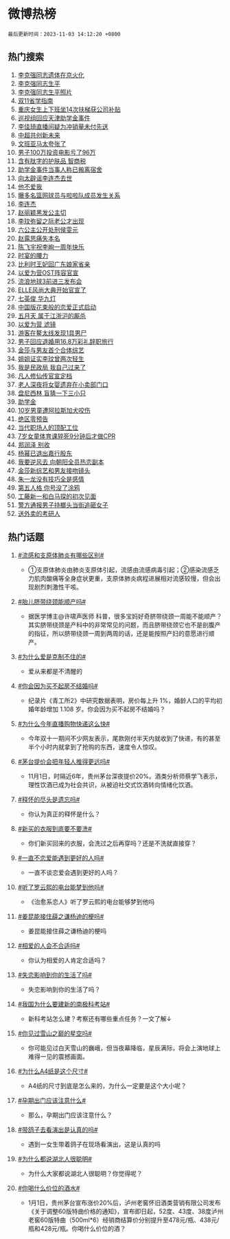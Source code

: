 # 微博热榜

`最后更新时间：2023-11-03 14:12:20 +0800`

## 热门搜索

1. [李克强同志遗体在京火化](https://m.weibo.cn/search?containerid=100103type%3D1%26t%3D10%26q%3D%23%E6%9D%8E%E5%85%8B%E5%BC%BA%E5%90%8C%E5%BF%97%E9%81%97%E4%BD%93%E5%9C%A8%E4%BA%AC%E7%81%AB%E5%8C%96%23&stream_entry_id=31&isnewpage=1&extparam=seat%3D1%26pos%3D0%26lcate%3D5001%26realpos%3D1%26flag%3D0%26c_type%3D31%26q%3D%2523%25E6%259D%258E%25E5%2585%258B%25E5%25BC%25BA%25E5%2590%258C%25E5%25BF%2597%25E9%2581%2597%25E4%25BD%2593%25E5%259C%25A8%25E4%25BA%25AC%25E7%2581%25AB%25E5%258C%2596%2523%26dgr%3D0%26filter_type%3Drealtimehot%26cate%3D5001%26stream_entry_id%3D31%26band_rank%3D1%26display_time%3D1698991939%26pre_seqid%3D16989919390220213336)
1. [李克强同志生平](https://m.weibo.cn/search?containerid=100103type%3D1%26t%3D10%26q%3D%23%E6%9D%8E%E5%85%8B%E5%BC%BA%E5%90%8C%E5%BF%97%E7%94%9F%E5%B9%B3%23&stream_entry_id=31&isnewpage=1&extparam=seat%3D1%26pos%3D1%26lcate%3D5001%26realpos%3D2%26flag%3D0%26c_type%3D31%26q%3D%2523%25E6%259D%258E%25E5%2585%258B%25E5%25BC%25BA%25E5%2590%258C%25E5%25BF%2597%25E7%2594%259F%25E5%25B9%25B3%2523%26dgr%3D0%26filter_type%3Drealtimehot%26cate%3D5001%26stream_entry_id%3D31%26band_rank%3D2%26display_time%3D1698991939%26pre_seqid%3D16989919390220213336)
1. [李克强同志生平照片](https://m.weibo.cn/search?containerid=100103type%3D1%26t%3D10%26q%3D%23%E6%9D%8E%E5%85%8B%E5%BC%BA%E5%90%8C%E5%BF%97%E7%94%9F%E5%B9%B3%E7%85%A7%E7%89%87%23&stream_entry_id=31&isnewpage=1&extparam=seat%3D1%26pos%3D2%26lcate%3D5001%26realpos%3D3%26flag%3D0%26c_type%3D31%26q%3D%2523%25E6%259D%258E%25E5%2585%258B%25E5%25BC%25BA%25E5%2590%258C%25E5%25BF%2597%25E7%2594%259F%25E5%25B9%25B3%25E7%2585%25A7%25E7%2589%2587%2523%26dgr%3D0%26filter_type%3Drealtimehot%26cate%3D5001%26stream_entry_id%3D31%26band_rank%3D3%26display_time%3D1698991939%26pre_seqid%3D16989919390220213336)
1. [双11省学指南](https://m.weibo.cn/search?containerid=100103type%3D1%26t%3D10%26q%3D%23%E5%8F%8C11%E7%9C%81%E5%AD%A6%E6%8C%87%E5%8D%97%23&stream_entry_id=31&isnewpage=1&extparam=seat%3D1%26pos%3D3%26is_ad_pos%3D1%26lcate%3D5001%26filter_type%3Drealtimehot%26c_type%3D31%26q%3D%2523%25E5%258F%258C11%25E7%259C%2581%25E5%25AD%25A6%25E6%258C%2587%25E5%258D%2597%2523%26dgr%3D0%26cate%3D5001%26topic_ad%3D1%26adid%3D210325%26stream_entry_id%3D31%26band_rank%3D4%26display_time%3D1698991939%26pre_seqid%3D16989919390220213336)
1. [重庆女生上下班坐14次扶梯获公司补贴](https://m.weibo.cn/search?containerid=100103type%3D1%26t%3D10%26q%3D%23%E9%87%8D%E5%BA%86%E5%A5%B3%E7%94%9F%E4%B8%8A%E4%B8%8B%E7%8F%AD%E5%9D%9014%E6%AC%A1%E6%89%B6%E6%A2%AF%E8%8E%B7%E5%85%AC%E5%8F%B8%E8%A1%A5%E8%B4%B4%23&stream_entry_id=31&isnewpage=1&extparam=seat%3D1%26pos%3D4%26lcate%3D5001%26realpos%3D4%26flag%3D32768%26c_type%3D31%26q%3D%2523%25E9%2587%258D%25E5%25BA%2586%25E5%25A5%25B3%25E7%2594%259F%25E4%25B8%258A%25E4%25B8%258B%25E7%258F%25AD%25E5%259D%259014%25E6%25AC%25A1%25E6%2589%25B6%25E6%25A2%25AF%25E8%258E%25B7%25E5%2585%25AC%25E5%258F%25B8%25E8%25A1%25A5%25E8%25B4%25B4%2523%26dgr%3D0%26filter_type%3Drealtimehot%26cate%3D5001%26stream_entry_id%3D31%26band_rank%3D4%26display_time%3D1698991939%26pre_seqid%3D16989919390220213336)
1. [巡视组回应天津助学金事件](https://m.weibo.cn/search?containerid=100103type%3D1%26t%3D10%26q%3D%23%E5%B7%A1%E8%A7%86%E7%BB%84%E5%9B%9E%E5%BA%94%E5%A4%A9%E6%B4%A5%E5%8A%A9%E5%AD%A6%E9%87%91%E4%BA%8B%E4%BB%B6%23&stream_entry_id=31&isnewpage=1&extparam=seat%3D1%26pos%3D5%26lcate%3D5001%26realpos%3D5%26flag%3D1%26c_type%3D31%26q%3D%2523%25E5%25B7%25A1%25E8%25A7%2586%25E7%25BB%2584%25E5%259B%259E%25E5%25BA%2594%25E5%25A4%25A9%25E6%25B4%25A5%25E5%258A%25A9%25E5%25AD%25A6%25E9%2587%2591%25E4%25BA%258B%25E4%25BB%25B6%2523%26dgr%3D0%26filter_type%3Drealtimehot%26cate%3D5001%26stream_entry_id%3D31%26band_rank%3D5%26display_time%3D1698991939%26pre_seqid%3D16989919390220213336)
1. [李佳琦直播间疑为冲销量未付先送](https://m.weibo.cn/search?containerid=100103type%3D1%26t%3D10%26q%3D%23%E6%9D%8E%E4%BD%B3%E7%90%A6%E7%9B%B4%E6%92%AD%E9%97%B4%E7%96%91%E4%B8%BA%E5%86%B2%E9%94%80%E9%87%8F%E6%9C%AA%E4%BB%98%E5%85%88%E9%80%81%23&stream_entry_id=31&isnewpage=1&extparam=seat%3D1%26pos%3D6%26lcate%3D5001%26realpos%3D6%26flag%3D0%26c_type%3D31%26q%3D%2523%25E6%259D%258E%25E4%25BD%25B3%25E7%2590%25A6%25E7%259B%25B4%25E6%2592%25AD%25E9%2597%25B4%25E7%2596%2591%25E4%25B8%25BA%25E5%2586%25B2%25E9%2594%2580%25E9%2587%258F%25E6%259C%25AA%25E4%25BB%2598%25E5%2585%2588%25E9%2580%2581%2523%26dgr%3D0%26filter_type%3Drealtimehot%26cate%3D5001%26stream_entry_id%3D31%26band_rank%3D6%26display_time%3D1698991939%26pre_seqid%3D16989919390220213336)
1. [中超共创新未来](https://m.weibo.cn/search?containerid=100103type%3D1%26t%3D10%26q%3D%23%E4%B8%AD%E8%B6%85%E5%85%B1%E5%88%9B%E6%96%B0%E6%9C%AA%E6%9D%A5%23&stream_entry_id=31&isnewpage=1&extparam=seat%3D1%26pos%3D7%26is_ad_pos%3D1%26lcate%3D5001%26filter_type%3Drealtimehot%26c_type%3D31%26q%3D%2523%25E4%25B8%25AD%25E8%25B6%2585%25E5%2585%25B1%25E5%2588%259B%25E6%2596%25B0%25E6%259C%25AA%25E6%259D%25A5%2523%26dgr%3D0%26cate%3D5001%26topic_ad%3D1%26adid%3D210024%26stream_entry_id%3D31%26band_rank%3D7%26display_time%3D1698991939%26pre_seqid%3D16989919390220213336)
1. [文班亚马太夸张了](https://m.weibo.cn/search?containerid=100103type%3D1%26t%3D10%26q%3D%23%E6%96%87%E7%8F%AD%E4%BA%9A%E9%A9%AC%E5%A4%AA%E5%A4%B8%E5%BC%A0%E4%BA%86%23&stream_entry_id=31&isnewpage=1&extparam=seat%3D1%26pos%3D8%26lcate%3D5001%26realpos%3D7%26flag%3D1%26c_type%3D31%26q%3D%2523%25E6%2596%2587%25E7%258F%25AD%25E4%25BA%259A%25E9%25A9%25AC%25E5%25A4%25AA%25E5%25A4%25B8%25E5%25BC%25A0%25E4%25BA%2586%2523%26dgr%3D0%26filter_type%3Drealtimehot%26cate%3D5001%26stream_entry_id%3D31%26band_rank%3D7%26display_time%3D1698991939%26pre_seqid%3D16989919390220213336)
1. [男子100万投资电影亏了96万](https://m.weibo.cn/search?containerid=100103type%3D1%26t%3D10%26q%3D%23%E7%94%B7%E5%AD%90100%E4%B8%87%E6%8A%95%E8%B5%84%E7%94%B5%E5%BD%B1%E4%BA%8F%E4%BA%8696%E4%B8%87%23&stream_entry_id=31&isnewpage=1&extparam=seat%3D1%26pos%3D9%26lcate%3D5001%26realpos%3D8%26flag%3D0%26c_type%3D31%26q%3D%2523%25E7%2594%25B7%25E5%25AD%2590100%25E4%25B8%2587%25E6%258A%2595%25E8%25B5%2584%25E7%2594%25B5%25E5%25BD%25B1%25E4%25BA%258F%25E4%25BA%258696%25E4%25B8%2587%2523%26dgr%3D0%26filter_type%3Drealtimehot%26cate%3D5001%26stream_entry_id%3D31%26band_rank%3D8%26display_time%3D1698991939%26pre_seqid%3D16989919390220213336)
1. [含有肽字的护肤品 智商税](https://m.weibo.cn/search?containerid=100103type%3D1%26t%3D10%26q%3D%E5%90%AB%E6%9C%89%E8%82%BD%E5%AD%97%E7%9A%84%E6%8A%A4%E8%82%A4%E5%93%81+%E6%99%BA%E5%95%86%E7%A8%8E&stream_entry_id=31&isnewpage=1&extparam=seat%3D1%26pos%3D10%26lcate%3D5001%26realpos%3D9%26flag%3D0%26c_type%3D31%26q%3D%25E5%2590%25AB%25E6%259C%2589%25E8%2582%25BD%25E5%25AD%2597%25E7%259A%2584%25E6%258A%25A4%25E8%2582%25A4%25E5%2593%2581%2520%25E6%2599%25BA%25E5%2595%2586%25E7%25A8%258E%26dgr%3D0%26filter_type%3Drealtimehot%26cate%3D5001%26stream_entry_id%3D31%26band_rank%3D9%26display_time%3D1698991939%26pre_seqid%3D16989919390220213336)
1. [助学金事件当事人称已搬离宿舍](https://m.weibo.cn/search?containerid=100103type%3D1%26t%3D10%26q%3D%23%E5%8A%A9%E5%AD%A6%E9%87%91%E4%BA%8B%E4%BB%B6%E5%BD%93%E4%BA%8B%E4%BA%BA%E7%A7%B0%E5%B7%B2%E6%90%AC%E7%A6%BB%E5%AE%BF%E8%88%8D%23&stream_entry_id=31&isnewpage=1&extparam=seat%3D1%26pos%3D11%26lcate%3D5001%26realpos%3D10%26flag%3D0%26c_type%3D31%26q%3D%2523%25E5%258A%25A9%25E5%25AD%25A6%25E9%2587%2591%25E4%25BA%258B%25E4%25BB%25B6%25E5%25BD%2593%25E4%25BA%258B%25E4%25BA%25BA%25E7%25A7%25B0%25E5%25B7%25B2%25E6%2590%25AC%25E7%25A6%25BB%25E5%25AE%25BF%25E8%2588%258D%2523%26dgr%3D0%26filter_type%3Drealtimehot%26cate%3D5001%26stream_entry_id%3D31%26band_rank%3D10%26display_time%3D1698991939%26pre_seqid%3D16989919390220213336)
1. [向太辟谣李连杰去世](https://m.weibo.cn/search?containerid=100103type%3D1%26t%3D10%26q%3D%E5%90%91%E5%A4%AA%E8%BE%9F%E8%B0%A3%E6%9D%8E%E8%BF%9E%E6%9D%B0%E5%8E%BB%E4%B8%96&stream_entry_id=31&isnewpage=1&extparam=seat%3D1%26pos%3D12%26lcate%3D5001%26realpos%3D11%26flag%3D1%26c_type%3D31%26q%3D%25E5%2590%2591%25E5%25A4%25AA%25E8%25BE%259F%25E8%25B0%25A3%25E6%259D%258E%25E8%25BF%259E%25E6%259D%25B0%25E5%258E%25BB%25E4%25B8%2596%26dgr%3D0%26filter_type%3Drealtimehot%26cate%3D5001%26stream_entry_id%3D31%26band_rank%3D11%26display_time%3D1698991939%26pre_seqid%3D16989919390220213336)
1. [他不爱我](https://m.weibo.cn/search?containerid=100103type%3D1%26t%3D10%26q%3D%E4%BB%96%E4%B8%8D%E7%88%B1%E6%88%91&stream_entry_id=31&isnewpage=1&extparam=seat%3D1%26pos%3D13%26lcate%3D5001%26realpos%3D12%26flag%3D1%26c_type%3D31%26q%3D%25E4%25BB%2596%25E4%25B8%258D%25E7%2588%25B1%25E6%2588%2591%26dgr%3D0%26filter_type%3Drealtimehot%26cate%3D5001%26stream_entry_id%3D31%26band_rank%3D12%26display_time%3D1698991939%26pre_seqid%3D16989919390220213336)
1. [曝多名篮网球员与啦啦队成员发生关系](https://m.weibo.cn/search?containerid=100103type%3D1%26t%3D10%26q%3D%23%E6%9B%9D%E5%A4%9A%E5%90%8D%E7%AF%AE%E7%BD%91%E7%90%83%E5%91%98%E4%B8%8E%E5%95%A6%E5%95%A6%E9%98%9F%E6%88%90%E5%91%98%E5%8F%91%E7%94%9F%E5%85%B3%E7%B3%BB%23&stream_entry_id=31&isnewpage=1&extparam=seat%3D1%26pos%3D14%26lcate%3D5001%26realpos%3D13%26flag%3D2%26c_type%3D31%26q%3D%2523%25E6%259B%259D%25E5%25A4%259A%25E5%2590%258D%25E7%25AF%25AE%25E7%25BD%2591%25E7%2590%2583%25E5%2591%2598%25E4%25B8%258E%25E5%2595%25A6%25E5%2595%25A6%25E9%2598%259F%25E6%2588%2590%25E5%2591%2598%25E5%258F%2591%25E7%2594%259F%25E5%2585%25B3%25E7%25B3%25BB%2523%26dgr%3D0%26filter_type%3Drealtimehot%26cate%3D5001%26stream_entry_id%3D31%26band_rank%3D13%26display_time%3D1698991939%26pre_seqid%3D16989919390220213336)
1. [李连杰](https://m.weibo.cn/search?containerid=100103type%3D1%26t%3D10%26q%3D%E6%9D%8E%E8%BF%9E%E6%9D%B0&stream_entry_id=31&isnewpage=1&extparam=seat%3D1%26pos%3D15%26lcate%3D5001%26realpos%3D14%26flag%3D2%26c_type%3D31%26q%3D%25E6%259D%258E%25E8%25BF%259E%25E6%259D%25B0%26dgr%3D0%26filter_type%3Drealtimehot%26cate%3D5001%26stream_entry_id%3D31%26band_rank%3D14%26display_time%3D1698991939%26pre_seqid%3D16989919390220213336)
1. [赵丽颖黑发公主切](https://m.weibo.cn/search?containerid=100103type%3D1%26t%3D10%26q%3D%23%E8%B5%B5%E4%B8%BD%E9%A2%96%E9%BB%91%E5%8F%91%E5%85%AC%E4%B8%BB%E5%88%87%23&stream_entry_id=31&isnewpage=1&extparam=seat%3D1%26pos%3D16%26lcate%3D5001%26realpos%3D15%26flag%3D1%26c_type%3D31%26q%3D%2523%25E8%25B5%25B5%25E4%25B8%25BD%25E9%25A2%2596%25E9%25BB%2591%25E5%258F%2591%25E5%2585%25AC%25E4%25B8%25BB%25E5%2588%2587%2523%26dgr%3D0%26filter_type%3Drealtimehot%26cate%3D5001%26stream_entry_id%3D31%26band_rank%3D15%26display_time%3D1698991939%26pre_seqid%3D16989919390220213336)
1. [李玟弥留之际老公才出现](https://m.weibo.cn/search?containerid=100103type%3D1%26t%3D10%26q%3D%23%E6%9D%8E%E7%8E%9F%E5%BC%A5%E7%95%99%E4%B9%8B%E9%99%85%E8%80%81%E5%85%AC%E6%89%8D%E5%87%BA%E7%8E%B0%23&stream_entry_id=31&isnewpage=1&extparam=seat%3D1%26pos%3D17%26lcate%3D5001%26realpos%3D16%26flag%3D2%26c_type%3D31%26q%3D%2523%25E6%259D%258E%25E7%258E%259F%25E5%25BC%25A5%25E7%2595%2599%25E4%25B9%258B%25E9%2599%2585%25E8%2580%2581%25E5%2585%25AC%25E6%2589%258D%25E5%2587%25BA%25E7%258E%25B0%2523%26dgr%3D0%26filter_type%3Drealtimehot%26cate%3D5001%26stream_entry_id%3D31%26band_rank%3D16%26display_time%3D1698991939%26pre_seqid%3D16989919390220213336)
1. [六公主公开处刑侯雯元](https://m.weibo.cn/search?containerid=100103type%3D1%26t%3D10%26q%3D%E5%85%AD%E5%85%AC%E4%B8%BB%E5%85%AC%E5%BC%80%E5%A4%84%E5%88%91%E4%BE%AF%E9%9B%AF%E5%85%83&stream_entry_id=31&isnewpage=1&extparam=seat%3D1%26pos%3D18%26lcate%3D5001%26realpos%3D17%26flag%3D2%26c_type%3D31%26q%3D%25E5%2585%25AD%25E5%2585%25AC%25E4%25B8%25BB%25E5%2585%25AC%25E5%25BC%2580%25E5%25A4%2584%25E5%2588%2591%25E4%25BE%25AF%25E9%259B%25AF%25E5%2585%2583%26dgr%3D0%26filter_type%3Drealtimehot%26cate%3D5001%26stream_entry_id%3D31%26band_rank%3D17%26display_time%3D1698991939%26pre_seqid%3D16989919390220213336)
1. [赵露思痛失本名](https://m.weibo.cn/search?containerid=100103type%3D1%26t%3D10%26q%3D%23%E8%B5%B5%E9%9C%B2%E6%80%9D%E7%97%9B%E5%A4%B1%E6%9C%AC%E5%90%8D%23&stream_entry_id=31&isnewpage=1&extparam=seat%3D1%26pos%3D19%26lcate%3D5001%26realpos%3D18%26flag%3D2%26c_type%3D31%26q%3D%2523%25E8%25B5%25B5%25E9%259C%25B2%25E6%2580%259D%25E7%2597%259B%25E5%25A4%25B1%25E6%259C%25AC%25E5%2590%258D%2523%26dgr%3D0%26filter_type%3Drealtimehot%26cate%3D5001%26stream_entry_id%3D31%26band_rank%3D18%26display_time%3D1698991939%26pre_seqid%3D16989919390220213336)
1. [陈飞宇祝李峋一周年快乐](https://m.weibo.cn/search?containerid=100103type%3D1%26t%3D10%26q%3D%23%E9%99%88%E9%A3%9E%E5%AE%87%E7%A5%9D%E6%9D%8E%E5%B3%8B%E4%B8%80%E5%91%A8%E5%B9%B4%E5%BF%AB%E4%B9%90%23&stream_entry_id=31&isnewpage=1&extparam=seat%3D1%26pos%3D20%26lcate%3D5001%26realpos%3D19%26flag%3D1%26c_type%3D31%26q%3D%2523%25E9%2599%2588%25E9%25A3%259E%25E5%25AE%2587%25E7%25A5%259D%25E6%259D%258E%25E5%25B3%258B%25E4%25B8%2580%25E5%2591%25A8%25E5%25B9%25B4%25E5%25BF%25AB%25E4%25B9%2590%2523%26dgr%3D0%26filter_type%3Drealtimehot%26cate%3D5001%26stream_entry_id%3D31%26band_rank%3D19%26display_time%3D1698991939%26pre_seqid%3D16989919390220213336)
1. [时宴的腰力](https://m.weibo.cn/search?containerid=100103type%3D1%26t%3D10%26q%3D%23%E6%97%B6%E5%AE%B4%E7%9A%84%E8%85%B0%E5%8A%9B%23&stream_entry_id=31&isnewpage=1&extparam=seat%3D1%26pos%3D21%26lcate%3D5001%26realpos%3D20%26flag%3D1%26c_type%3D31%26q%3D%2523%25E6%2597%25B6%25E5%25AE%25B4%25E7%259A%2584%25E8%2585%25B0%25E5%258A%259B%2523%26dgr%3D0%26filter_type%3Drealtimehot%26cate%3D5001%26stream_entry_id%3D31%26band_rank%3D20%26display_time%3D1698991939%26pre_seqid%3D16989919390220213336)
1. [比利时王妃回广东娘家省亲](https://m.weibo.cn/search?containerid=100103type%3D1%26t%3D10%26q%3D%23%E6%AF%94%E5%88%A9%E6%97%B6%E7%8E%8B%E5%A6%83%E5%9B%9E%E5%B9%BF%E4%B8%9C%E5%A8%98%E5%AE%B6%E7%9C%81%E4%BA%B2%23&stream_entry_id=31&isnewpage=1&extparam=seat%3D1%26pos%3D22%26lcate%3D5001%26realpos%3D21%26flag%3D32768%26c_type%3D31%26q%3D%2523%25E6%25AF%2594%25E5%2588%25A9%25E6%2597%25B6%25E7%258E%258B%25E5%25A6%2583%25E5%259B%259E%25E5%25B9%25BF%25E4%25B8%259C%25E5%25A8%2598%25E5%25AE%25B6%25E7%259C%2581%25E4%25BA%25B2%2523%26dgr%3D0%26filter_type%3Drealtimehot%26cate%3D5001%26stream_entry_id%3D31%26band_rank%3D21%26display_time%3D1698991939%26pre_seqid%3D16989919390220213336)
1. [以爱为营OST阵容官宣](https://m.weibo.cn/search?containerid=100103type%3D1%26t%3D10%26q%3D%23%E4%BB%A5%E7%88%B1%E4%B8%BA%E8%90%A5OST%E9%98%B5%E5%AE%B9%E5%AE%98%E5%AE%A3%23&stream_entry_id=31&isnewpage=1&extparam=seat%3D1%26pos%3D23%26lcate%3D5001%26realpos%3D22%26flag%3D1%26c_type%3D31%26q%3D%2523%25E4%25BB%25A5%25E7%2588%25B1%25E4%25B8%25BA%25E8%2590%25A5OST%25E9%2598%25B5%25E5%25AE%25B9%25E5%25AE%2598%25E5%25AE%25A3%2523%26dgr%3D0%26filter_type%3Drealtimehot%26cate%3D5001%26stream_entry_id%3D31%26band_rank%3D22%26display_time%3D1698991939%26pre_seqid%3D16989919390220213336)
1. [流浪地球3前进三发布会](https://m.weibo.cn/search?containerid=100103type%3D1%26t%3D10%26q%3D%23%E6%B5%81%E6%B5%AA%E5%9C%B0%E7%90%833%E5%89%8D%E8%BF%9B%E4%B8%89%E5%8F%91%E5%B8%83%E4%BC%9A%23&stream_entry_id=31&isnewpage=1&extparam=seat%3D1%26pos%3D24%26lcate%3D5001%26realpos%3D23%26flag%3D1%26c_type%3D31%26q%3D%2523%25E6%25B5%2581%25E6%25B5%25AA%25E5%259C%25B0%25E7%2590%25833%25E5%2589%258D%25E8%25BF%259B%25E4%25B8%2589%25E5%258F%2591%25E5%25B8%2583%25E4%25BC%259A%2523%26dgr%3D0%26filter_type%3Drealtimehot%26cate%3D5001%26stream_entry_id%3D31%26band_rank%3D23%26display_time%3D1698991939%26pre_seqid%3D16989919390220213336)
1. [ELLE风尚大典开始官宣了](https://m.weibo.cn/search?containerid=100103type%3D1%26t%3D10%26q%3D%23ELLE%E9%A3%8E%E5%B0%9A%E5%A4%A7%E5%85%B8%E5%BC%80%E5%A7%8B%E5%AE%98%E5%AE%A3%E4%BA%86%23&stream_entry_id=31&isnewpage=1&extparam=seat%3D1%26pos%3D25%26lcate%3D5001%26realpos%3D24%26flag%3D0%26c_type%3D31%26q%3D%2523ELLE%25E9%25A3%258E%25E5%25B0%259A%25E5%25A4%25A7%25E5%2585%25B8%25E5%25BC%2580%25E5%25A7%258B%25E5%25AE%2598%25E5%25AE%25A3%25E4%25BA%2586%2523%26dgr%3D0%26filter_type%3Drealtimehot%26cate%3D5001%26stream_entry_id%3D31%26band_rank%3D24%26display_time%3D1698991939%26pre_seqid%3D16989919390220213336)
1. [七英俊 华九灯](https://m.weibo.cn/search?containerid=100103type%3D1%26t%3D10%26q%3D%E4%B8%83%E8%8B%B1%E4%BF%8A+%E5%8D%8E%E4%B9%9D%E7%81%AF&stream_entry_id=31&isnewpage=1&extparam=seat%3D1%26pos%3D26%26lcate%3D5001%26realpos%3D25%26flag%3D1%26c_type%3D31%26q%3D%25E4%25B8%2583%25E8%258B%25B1%25E4%25BF%258A%2520%25E5%258D%258E%25E4%25B9%259D%25E7%2581%25AF%26dgr%3D0%26filter_type%3Drealtimehot%26cate%3D5001%26stream_entry_id%3D31%26band_rank%3D25%26display_time%3D1698991939%26pre_seqid%3D16989919390220213336)
1. [中国版花束般的恋爱正式启动](https://m.weibo.cn/search?containerid=100103type%3D1%26t%3D10%26q%3D%23%E4%B8%AD%E5%9B%BD%E7%89%88%E8%8A%B1%E6%9D%9F%E8%88%AC%E7%9A%84%E6%81%8B%E7%88%B1%E6%AD%A3%E5%BC%8F%E5%90%AF%E5%8A%A8%23&stream_entry_id=31&isnewpage=1&extparam=seat%3D1%26pos%3D27%26lcate%3D5001%26realpos%3D26%26flag%3D1%26c_type%3D31%26q%3D%2523%25E4%25B8%25AD%25E5%259B%25BD%25E7%2589%2588%25E8%258A%25B1%25E6%259D%259F%25E8%2588%25AC%25E7%259A%2584%25E6%2581%258B%25E7%2588%25B1%25E6%25AD%25A3%25E5%25BC%258F%25E5%2590%25AF%25E5%258A%25A8%2523%26dgr%3D0%26filter_type%3Drealtimehot%26cate%3D5001%26stream_entry_id%3D31%26band_rank%3D26%26display_time%3D1698991939%26pre_seqid%3D16989919390220213336)
1. [五月天 属于江浙沪的厮杀](https://m.weibo.cn/search?containerid=100103type%3D1%26t%3D10%26q%3D%E4%BA%94%E6%9C%88%E5%A4%A9+%E5%B1%9E%E4%BA%8E%E6%B1%9F%E6%B5%99%E6%B2%AA%E7%9A%84%E5%8E%AE%E6%9D%80&stream_entry_id=31&isnewpage=1&extparam=seat%3D1%26pos%3D28%26lcate%3D5001%26realpos%3D27%26flag%3D0%26c_type%3D31%26q%3D%25E4%25BA%2594%25E6%259C%2588%25E5%25A4%25A9%2520%25E5%25B1%259E%25E4%25BA%258E%25E6%25B1%259F%25E6%25B5%2599%25E6%25B2%25AA%25E7%259A%2584%25E5%258E%25AE%25E6%259D%2580%26dgr%3D0%26filter_type%3Drealtimehot%26cate%3D5001%26stream_entry_id%3D31%26band_rank%3D27%26display_time%3D1698991939%26pre_seqid%3D16989919390220213336)
1. [以爱为营 滤镜](https://m.weibo.cn/search?containerid=100103type%3D1%26t%3D10%26q%3D%E4%BB%A5%E7%88%B1%E4%B8%BA%E8%90%A5+%E6%BB%A4%E9%95%9C&stream_entry_id=31&isnewpage=1&extparam=seat%3D1%26pos%3D29%26lcate%3D5001%26realpos%3D28%26flag%3D0%26c_type%3D31%26q%3D%25E4%25BB%25A5%25E7%2588%25B1%25E4%25B8%25BA%25E8%2590%25A5%2520%25E6%25BB%25A4%25E9%2595%259C%26dgr%3D0%26filter_type%3Drealtimehot%26cate%3D5001%26stream_entry_id%3D31%26band_rank%3D28%26display_time%3D1698991939%26pre_seqid%3D16989919390220213336)
1. [游客在鳌太线发现1具男尸](https://m.weibo.cn/search?containerid=100103type%3D1%26t%3D10%26q%3D%23%E6%B8%B8%E5%AE%A2%E5%9C%A8%E9%B3%8C%E5%A4%AA%E7%BA%BF%E5%8F%91%E7%8E%B01%E5%85%B7%E7%94%B7%E5%B0%B8%23&stream_entry_id=31&isnewpage=1&extparam=seat%3D1%26pos%3D30%26lcate%3D5001%26realpos%3D29%26flag%3D1%26c_type%3D31%26q%3D%2523%25E6%25B8%25B8%25E5%25AE%25A2%25E5%259C%25A8%25E9%25B3%258C%25E5%25A4%25AA%25E7%25BA%25BF%25E5%258F%2591%25E7%258E%25B01%25E5%2585%25B7%25E7%2594%25B7%25E5%25B0%25B8%2523%26dgr%3D0%26filter_type%3Drealtimehot%26cate%3D5001%26stream_entry_id%3D31%26band_rank%3D29%26display_time%3D1698991939%26pre_seqid%3D16989919390220213336)
1. [男子回应退婚用16.8万彩礼辞职旅行](https://m.weibo.cn/search?containerid=100103type%3D1%26t%3D10%26q%3D%23%E7%94%B7%E5%AD%90%E5%9B%9E%E5%BA%94%E9%80%80%E5%A9%9A%E7%94%A816.8%E4%B8%87%E5%BD%A9%E7%A4%BC%E8%BE%9E%E8%81%8C%E6%97%85%E8%A1%8C%23&stream_entry_id=31&isnewpage=1&extparam=seat%3D1%26pos%3D31%26lcate%3D5001%26realpos%3D30%26flag%3D0%26c_type%3D31%26q%3D%2523%25E7%2594%25B7%25E5%25AD%2590%25E5%259B%259E%25E5%25BA%2594%25E9%2580%2580%25E5%25A9%259A%25E7%2594%25A816.8%25E4%25B8%2587%25E5%25BD%25A9%25E7%25A4%25BC%25E8%25BE%259E%25E8%2581%258C%25E6%2597%2585%25E8%25A1%258C%2523%26dgr%3D0%26filter_type%3Drealtimehot%26cate%3D5001%26stream_entry_id%3D31%26band_rank%3D30%26display_time%3D1698991939%26pre_seqid%3D16989919390220213336)
1. [金莎与男友首个合体综艺](https://m.weibo.cn/search?containerid=100103type%3D1%26t%3D10%26q%3D%23%E9%87%91%E8%8E%8E%E4%B8%8E%E7%94%B7%E5%8F%8B%E9%A6%96%E4%B8%AA%E5%90%88%E4%BD%93%E7%BB%BC%E8%89%BA%23&stream_entry_id=31&isnewpage=1&extparam=seat%3D1%26pos%3D32%26lcate%3D5001%26realpos%3D31%26flag%3D1%26c_type%3D31%26q%3D%2523%25E9%2587%2591%25E8%258E%258E%25E4%25B8%258E%25E7%2594%25B7%25E5%258F%258B%25E9%25A6%2596%25E4%25B8%25AA%25E5%2590%2588%25E4%25BD%2593%25E7%25BB%25BC%25E8%2589%25BA%2523%26dgr%3D0%26filter_type%3Drealtimehot%26cate%3D5001%26stream_entry_id%3D31%26band_rank%3D31%26display_time%3D1698991939%26pre_seqid%3D16989919390220213336)
1. [姐姐证实李玟曾两次轻生](https://m.weibo.cn/search?containerid=100103type%3D1%26t%3D10%26q%3D%23%E5%A7%90%E5%A7%90%E8%AF%81%E5%AE%9E%E6%9D%8E%E7%8E%9F%E6%9B%BE%E4%B8%A4%E6%AC%A1%E8%BD%BB%E7%94%9F%23&stream_entry_id=31&isnewpage=1&extparam=seat%3D1%26pos%3D33%26lcate%3D5001%26realpos%3D32%26flag%3D1%26c_type%3D31%26q%3D%2523%25E5%25A7%2590%25E5%25A7%2590%25E8%25AF%2581%25E5%25AE%259E%25E6%259D%258E%25E7%258E%259F%25E6%259B%25BE%25E4%25B8%25A4%25E6%25AC%25A1%25E8%25BD%25BB%25E7%2594%259F%2523%26dgr%3D0%26filter_type%3Drealtimehot%26cate%3D5001%26stream_entry_id%3D31%26band_rank%3D32%26display_time%3D1698991939%26pre_seqid%3D16989919390220213336)
1. [我是民政局 我自己过来了](https://m.weibo.cn/search?containerid=100103type%3D1%26t%3D10%26q%3D%E6%88%91%E6%98%AF%E6%B0%91%E6%94%BF%E5%B1%80+%E6%88%91%E8%87%AA%E5%B7%B1%E8%BF%87%E6%9D%A5%E4%BA%86&stream_entry_id=31&isnewpage=1&extparam=seat%3D1%26pos%3D34%26lcate%3D5001%26realpos%3D33%26flag%3D0%26c_type%3D31%26q%3D%25E6%2588%2591%25E6%2598%25AF%25E6%25B0%2591%25E6%2594%25BF%25E5%25B1%2580%2520%25E6%2588%2591%25E8%2587%25AA%25E5%25B7%25B1%25E8%25BF%2587%25E6%259D%25A5%25E4%25BA%2586%26dgr%3D0%26filter_type%3Drealtimehot%26cate%3D5001%26stream_entry_id%3D31%26band_rank%3D33%26display_time%3D1698991939%26pre_seqid%3D16989919390220213336)
1. [凡人修仙传官宣定档](https://m.weibo.cn/search?containerid=100103type%3D1%26t%3D10%26q%3D%23%E5%87%A1%E4%BA%BA%E4%BF%AE%E4%BB%99%E4%BC%A0%E5%AE%98%E5%AE%A3%E5%AE%9A%E6%A1%A3%23&stream_entry_id=31&isnewpage=1&extparam=seat%3D1%26pos%3D35%26lcate%3D5001%26realpos%3D34%26flag%3D1%26c_type%3D31%26q%3D%2523%25E5%2587%25A1%25E4%25BA%25BA%25E4%25BF%25AE%25E4%25BB%2599%25E4%25BC%25A0%25E5%25AE%2598%25E5%25AE%25A3%25E5%25AE%259A%25E6%25A1%25A3%2523%26dgr%3D0%26filter_type%3Drealtimehot%26cate%3D5001%26stream_entry_id%3D31%26band_rank%3D34%26display_time%3D1698991939%26pre_seqid%3D16989919390220213336)
1. [老人深夜将女婴遗弃在小卖部门口](https://m.weibo.cn/search?containerid=100103type%3D1%26t%3D10%26q%3D%23%E8%80%81%E4%BA%BA%E6%B7%B1%E5%A4%9C%E5%B0%86%E5%A5%B3%E5%A9%B4%E9%81%97%E5%BC%83%E5%9C%A8%E5%B0%8F%E5%8D%96%E9%83%A8%E9%97%A8%E5%8F%A3%23&stream_entry_id=31&isnewpage=1&extparam=seat%3D1%26pos%3D36%26lcate%3D5001%26realpos%3D35%26flag%3D0%26c_type%3D31%26q%3D%2523%25E8%2580%2581%25E4%25BA%25BA%25E6%25B7%25B1%25E5%25A4%259C%25E5%25B0%2586%25E5%25A5%25B3%25E5%25A9%25B4%25E9%2581%2597%25E5%25BC%2583%25E5%259C%25A8%25E5%25B0%258F%25E5%258D%2596%25E9%2583%25A8%25E9%2597%25A8%25E5%258F%25A3%2523%26dgr%3D0%26filter_type%3Drealtimehot%26cate%3D5001%26stream_entry_id%3D31%26band_rank%3D35%26display_time%3D1698991939%26pre_seqid%3D16989919390220213336)
1. [盘尼西林 盲猜一下三小只](https://m.weibo.cn/search?containerid=100103type%3D1%26t%3D10%26q%3D%E7%9B%98%E5%B0%BC%E8%A5%BF%E6%9E%97+%E7%9B%B2%E7%8C%9C%E4%B8%80%E4%B8%8B%E4%B8%89%E5%B0%8F%E5%8F%AA&stream_entry_id=31&isnewpage=1&extparam=seat%3D1%26pos%3D37%26lcate%3D5001%26realpos%3D36%26flag%3D1%26c_type%3D31%26q%3D%25E7%259B%2598%25E5%25B0%25BC%25E8%25A5%25BF%25E6%259E%2597%2520%25E7%259B%25B2%25E7%258C%259C%25E4%25B8%2580%25E4%25B8%258B%25E4%25B8%2589%25E5%25B0%258F%25E5%258F%25AA%26dgr%3D0%26filter_type%3Drealtimehot%26cate%3D5001%26stream_entry_id%3D31%26band_rank%3D36%26display_time%3D1698991939%26pre_seqid%3D16989919390220213336)
1. [助学金](https://m.weibo.cn/search?containerid=100103type%3D1%26t%3D10%26q%3D%E5%8A%A9%E5%AD%A6%E9%87%91&stream_entry_id=31&isnewpage=1&extparam=seat%3D1%26pos%3D38%26lcate%3D5001%26realpos%3D37%26flag%3D1%26c_type%3D31%26q%3D%25E5%258A%25A9%25E5%25AD%25A6%25E9%2587%2591%26dgr%3D0%26filter_type%3Drealtimehot%26cate%3D5001%26stream_entry_id%3D31%26band_rank%3D37%26display_time%3D1698991939%26pre_seqid%3D16989919390220213336)
1. [10岁男童遭阿拉斯加犬咬伤](https://m.weibo.cn/search?containerid=100103type%3D1%26t%3D10%26q%3D%2310%E5%B2%81%E7%94%B7%E7%AB%A5%E9%81%AD%E9%98%BF%E6%8B%89%E6%96%AF%E5%8A%A0%E7%8A%AC%E5%92%AC%E4%BC%A4%23&stream_entry_id=31&isnewpage=1&extparam=seat%3D1%26pos%3D39%26lcate%3D5001%26realpos%3D38%26flag%3D1%26c_type%3D31%26q%3D%252310%25E5%25B2%2581%25E7%2594%25B7%25E7%25AB%25A5%25E9%2581%25AD%25E9%2598%25BF%25E6%258B%2589%25E6%2596%25AF%25E5%258A%25A0%25E7%258A%25AC%25E5%2592%25AC%25E4%25BC%25A4%2523%26dgr%3D0%26filter_type%3Drealtimehot%26cate%3D5001%26stream_entry_id%3D31%26band_rank%3D38%26display_time%3D1698991939%26pre_seqid%3D16989919390220213336)
1. [绝区零预告](https://m.weibo.cn/search?containerid=100103type%3D1%26t%3D10%26q%3D%23%E7%BB%9D%E5%8C%BA%E9%9B%B6%E9%A2%84%E5%91%8A%23&stream_entry_id=31&isnewpage=1&extparam=seat%3D1%26pos%3D40%26lcate%3D5001%26realpos%3D39%26flag%3D1%26c_type%3D31%26q%3D%2523%25E7%25BB%259D%25E5%258C%25BA%25E9%259B%25B6%25E9%25A2%2584%25E5%2591%258A%2523%26dgr%3D0%26filter_type%3Drealtimehot%26cate%3D5001%26stream_entry_id%3D31%26band_rank%3D39%26display_time%3D1698991939%26pre_seqid%3D16989919390220213336)
1. [当代职场人的顶配工位](https://m.weibo.cn/search?containerid=100103type%3D1%26t%3D10%26q%3D%23%E5%BD%93%E4%BB%A3%E8%81%8C%E5%9C%BA%E4%BA%BA%E7%9A%84%E9%A1%B6%E9%85%8D%E5%B7%A5%E4%BD%8D%23&stream_entry_id=31&isnewpage=1&extparam=seat%3D1%26pos%3D41%26lcate%3D5001%26realpos%3D40%26flag%3D0%26c_type%3D31%26q%3D%2523%25E5%25BD%2593%25E4%25BB%25A3%25E8%2581%258C%25E5%259C%25BA%25E4%25BA%25BA%25E7%259A%2584%25E9%25A1%25B6%25E9%2585%258D%25E5%25B7%25A5%25E4%25BD%258D%2523%26dgr%3D0%26filter_type%3Drealtimehot%26adid%3D210408%26cate%3D5001%26stream_entry_id%3D31%26band_rank%3D40%26display_time%3D1698991939%26pre_seqid%3D16989919390220213336)
1. [7岁女童体育课猝死9分钟后才做CPR](https://m.weibo.cn/search?containerid=100103type%3D1%26t%3D10%26q%3D%237%E5%B2%81%E5%A5%B3%E7%AB%A5%E4%BD%93%E8%82%B2%E8%AF%BE%E7%8C%9D%E6%AD%BB9%E5%88%86%E9%92%9F%E5%90%8E%E6%89%8D%E5%81%9ACPR%23&stream_entry_id=31&isnewpage=1&extparam=seat%3D1%26pos%3D42%26lcate%3D5001%26realpos%3D41%26flag%3D0%26c_type%3D31%26q%3D%25237%25E5%25B2%2581%25E5%25A5%25B3%25E7%25AB%25A5%25E4%25BD%2593%25E8%2582%25B2%25E8%25AF%25BE%25E7%258C%259D%25E6%25AD%25BB9%25E5%2588%2586%25E9%2592%259F%25E5%2590%258E%25E6%2589%258D%25E5%2581%259ACPR%2523%26dgr%3D0%26filter_type%3Drealtimehot%26cate%3D5001%26stream_entry_id%3D31%26band_rank%3D41%26display_time%3D1698991939%26pre_seqid%3D16989919390220213336)
1. [郑润泽 别收](https://m.weibo.cn/search?containerid=100103type%3D1%26t%3D10%26q%3D%E9%83%91%E6%B6%A6%E6%B3%BD+%E5%88%AB%E6%94%B6&stream_entry_id=31&isnewpage=1&extparam=seat%3D1%26pos%3D43%26lcate%3D5001%26realpos%3D42%26flag%3D1%26c_type%3D31%26q%3D%25E9%2583%2591%25E6%25B6%25A6%25E6%25B3%25BD%2520%25E5%2588%25AB%25E6%2594%25B6%26dgr%3D0%26filter_type%3Drealtimehot%26cate%3D5001%26stream_entry_id%3D31%26band_rank%3D42%26display_time%3D1698991939%26pre_seqid%3D16989919390220213336)
1. [杨幂已退出嘉行股东](https://m.weibo.cn/search?containerid=100103type%3D1%26t%3D10%26q%3D%23%E6%9D%A8%E5%B9%82%E5%B7%B2%E9%80%80%E5%87%BA%E5%98%89%E8%A1%8C%E8%82%A1%E4%B8%9C%23&stream_entry_id=31&isnewpage=1&extparam=seat%3D1%26pos%3D44%26lcate%3D5001%26realpos%3D43%26flag%3D0%26c_type%3D31%26q%3D%2523%25E6%259D%25A8%25E5%25B9%2582%25E5%25B7%25B2%25E9%2580%2580%25E5%2587%25BA%25E5%2598%2589%25E8%25A1%258C%25E8%2582%25A1%25E4%25B8%259C%2523%26dgr%3D0%26filter_type%3Drealtimehot%26cate%3D5001%26stream_entry_id%3D31%26band_rank%3D43%26display_time%3D1698991939%26pre_seqid%3D16989919390220213336)
1. [我要逆风去 向朝阳全员热恋副本](https://m.weibo.cn/search?containerid=100103type%3D1%26t%3D10%26q%3D%E6%88%91%E8%A6%81%E9%80%86%E9%A3%8E%E5%8E%BB+%E5%90%91%E6%9C%9D%E9%98%B3%E5%85%A8%E5%91%98%E7%83%AD%E6%81%8B%E5%89%AF%E6%9C%AC&stream_entry_id=31&isnewpage=1&extparam=seat%3D1%26pos%3D45%26lcate%3D5001%26realpos%3D44%26flag%3D1%26c_type%3D31%26q%3D%25E6%2588%2591%25E8%25A6%2581%25E9%2580%2586%25E9%25A3%258E%25E5%258E%25BB%2520%25E5%2590%2591%25E6%259C%259D%25E9%2598%25B3%25E5%2585%25A8%25E5%2591%2598%25E7%2583%25AD%25E6%2581%258B%25E5%2589%25AF%25E6%259C%25AC%26dgr%3D0%26filter_type%3Drealtimehot%26cate%3D5001%26stream_entry_id%3D31%26band_rank%3D44%26display_time%3D1698991939%26pre_seqid%3D16989919390220213336)
1. [金莎新综艺和男友接吻镜头](https://m.weibo.cn/search?containerid=100103type%3D1%26t%3D10%26q%3D%23%E9%87%91%E8%8E%8E%E6%96%B0%E7%BB%BC%E8%89%BA%E5%92%8C%E7%94%B7%E5%8F%8B%E6%8E%A5%E5%90%BB%E9%95%9C%E5%A4%B4%23&stream_entry_id=31&isnewpage=1&extparam=seat%3D1%26pos%3D46%26lcate%3D5001%26realpos%3D45%26flag%3D0%26c_type%3D31%26q%3D%2523%25E9%2587%2591%25E8%258E%258E%25E6%2596%25B0%25E7%25BB%25BC%25E8%2589%25BA%25E5%2592%258C%25E7%2594%25B7%25E5%258F%258B%25E6%258E%25A5%25E5%2590%25BB%25E9%2595%259C%25E5%25A4%25B4%2523%26dgr%3D0%26filter_type%3Drealtimehot%26cate%3D5001%26stream_entry_id%3D31%26band_rank%3D45%26display_time%3D1698991939%26pre_seqid%3D16989919390220213336)
1. [朱一龙没有技巧全是感情](https://m.weibo.cn/search?containerid=100103type%3D1%26t%3D10%26q%3D%E6%9C%B1%E4%B8%80%E9%BE%99%E6%B2%A1%E6%9C%89%E6%8A%80%E5%B7%A7%E5%85%A8%E6%98%AF%E6%84%9F%E6%83%85&stream_entry_id=31&isnewpage=1&extparam=seat%3D1%26pos%3D47%26lcate%3D5001%26realpos%3D46%26flag%3D1%26c_type%3D31%26q%3D%25E6%259C%25B1%25E4%25B8%2580%25E9%25BE%2599%25E6%25B2%25A1%25E6%259C%2589%25E6%258A%2580%25E5%25B7%25A7%25E5%2585%25A8%25E6%2598%25AF%25E6%2584%259F%25E6%2583%2585%26dgr%3D0%26filter_type%3Drealtimehot%26cate%3D5001%26stream_entry_id%3D31%26band_rank%3D46%26display_time%3D1698991939%26pre_seqid%3D16989919390220213336)
1. [第五人格 你号没了涂鸦](https://m.weibo.cn/search?containerid=100103type%3D1%26t%3D10%26q%3D%E7%AC%AC%E4%BA%94%E4%BA%BA%E6%A0%BC+%E4%BD%A0%E5%8F%B7%E6%B2%A1%E4%BA%86%E6%B6%82%E9%B8%A6&stream_entry_id=31&isnewpage=1&extparam=seat%3D1%26pos%3D48%26lcate%3D5001%26realpos%3D47%26flag%3D1%26c_type%3D31%26q%3D%25E7%25AC%25AC%25E4%25BA%2594%25E4%25BA%25BA%25E6%25A0%25BC%2520%25E4%25BD%25A0%25E5%258F%25B7%25E6%25B2%25A1%25E4%25BA%2586%25E6%25B6%2582%25E9%25B8%25A6%26dgr%3D0%26filter_type%3Drealtimehot%26cate%3D5001%26stream_entry_id%3D31%26band_rank%3D47%26display_time%3D1698991939%26pre_seqid%3D16989919390220213336)
1. [工藤新一和白马探的初次见面](https://m.weibo.cn/search?containerid=100103type%3D1%26t%3D10%26q%3D%E5%B7%A5%E8%97%A4%E6%96%B0%E4%B8%80%E5%92%8C%E7%99%BD%E9%A9%AC%E6%8E%A2%E7%9A%84%E5%88%9D%E6%AC%A1%E8%A7%81%E9%9D%A2&stream_entry_id=31&isnewpage=1&extparam=seat%3D1%26pos%3D49%26lcate%3D5001%26realpos%3D48%26flag%3D0%26c_type%3D31%26q%3D%25E5%25B7%25A5%25E8%2597%25A4%25E6%2596%25B0%25E4%25B8%2580%25E5%2592%258C%25E7%2599%25BD%25E9%25A9%25AC%25E6%258E%25A2%25E7%259A%2584%25E5%2588%259D%25E6%25AC%25A1%25E8%25A7%2581%25E9%259D%25A2%26dgr%3D0%26filter_type%3Drealtimehot%26cate%3D5001%26stream_entry_id%3D31%26band_rank%3D48%26display_time%3D1698991939%26pre_seqid%3D16989919390220213336)
1. [警方通报男子持榔头当街追砸女子](https://m.weibo.cn/search?containerid=100103type%3D1%26t%3D10%26q%3D%23%E8%AD%A6%E6%96%B9%E9%80%9A%E6%8A%A5%E7%94%B7%E5%AD%90%E6%8C%81%E6%A6%94%E5%A4%B4%E5%BD%93%E8%A1%97%E8%BF%BD%E7%A0%B8%E5%A5%B3%E5%AD%90%23&stream_entry_id=31&isnewpage=1&extparam=seat%3D1%26pos%3D50%26lcate%3D5001%26realpos%3D49%26flag%3D32768%26c_type%3D31%26q%3D%2523%25E8%25AD%25A6%25E6%2596%25B9%25E9%2580%259A%25E6%258A%25A5%25E7%2594%25B7%25E5%25AD%2590%25E6%258C%2581%25E6%25A6%2594%25E5%25A4%25B4%25E5%25BD%2593%25E8%25A1%2597%25E8%25BF%25BD%25E7%25A0%25B8%25E5%25A5%25B3%25E5%25AD%2590%2523%26dgr%3D0%26filter_type%3Drealtimehot%26cate%3D5001%26stream_entry_id%3D31%26band_rank%3D49%26display_time%3D1698991939%26pre_seqid%3D16989919390220213336)
1. [送外卖的考研人](https://m.weibo.cn/search?containerid=100103type%3D1%26t%3D10%26q%3D%23%E9%80%81%E5%A4%96%E5%8D%96%E7%9A%84%E8%80%83%E7%A0%94%E4%BA%BA%23&stream_entry_id=31&isnewpage=1&extparam=seat%3D1%26pos%3D51%26lcate%3D5001%26realpos%3D50%26flag%3D32768%26c_type%3D31%26q%3D%2523%25E9%2580%2581%25E5%25A4%2596%25E5%258D%2596%25E7%259A%2584%25E8%2580%2583%25E7%25A0%2594%25E4%25BA%25BA%2523%26dgr%3D0%26filter_type%3Drealtimehot%26cate%3D5001%26stream_entry_id%3D31%26band_rank%3D50%26display_time%3D1698991939%26pre_seqid%3D16989919390220213336)

## 热门话题

1. [#流感和支原体肺炎有哪些区别#](https://m.weibo.cn/search?containerid=231522type%3D1%26t%3D10%26q%3D%23%E6%B5%81%E6%84%9F%E5%92%8C%E6%94%AF%E5%8E%9F%E4%BD%93%E8%82%BA%E7%82%8E%E6%9C%89%E5%93%AA%E4%BA%9B%E5%8C%BA%E5%88%AB%23&stream_entry_id=128&isnewpage=1&extparam=seat%3D1%26cate%3D5004%26dgr%3D0%26unitid%3D1698975142315%26lcate%3D5004%26c_type%3D128%26pos%3D1-0-0%26display_time%3D1698991940%26pre_seqid%3D1698991940313930011157)
    - ①支原体肺炎由肺炎支原体引起，流感由流感病毒引起；②感染流感乏力肌肉酸痛等全身症状更重，支原体肺炎病程进展相对流感较慢，但会出现剧烈刺激性干咳。

1. [#胎儿脐带绕颈能顺产吗#](https://m.weibo.cn/search?containerid=231522type%3D1%26t%3D10%26q%3D%23%E8%83%8E%E5%84%BF%E8%84%90%E5%B8%A6%E7%BB%95%E9%A2%88%E8%83%BD%E9%A1%BA%E4%BA%A7%E5%90%97%23&stream_entry_id=128&isnewpage=1&extparam=seat%3D1%26cate%3D5004%26dgr%3D0%26unitid%3D1698981742772%26lcate%3D5004%26c_type%3D128%26pos%3D1-0-1%26display_time%3D1698991940%26pre_seqid%3D1698991940313930011157)
    - 据医学博主@许啸声医师 科普，很多宝妈好奇脐带绕颈一周能不能顺产？其实脐带绕颈是产科中的非常常见的问题，而且脐带绕颈它也不是剖腹产的指征，所以脐带绕颈一周到两周的话，还是能按照产妇的意愿进行顺产。

1. [#为什么爱是克制不住的#](https://m.weibo.cn/search?containerid=231522type%3D1%26t%3D10%26q%3D%23%E4%B8%BA%E4%BB%80%E4%B9%88%E7%88%B1%E6%98%AF%E5%85%8B%E5%88%B6%E4%B8%8D%E4%BD%8F%E7%9A%84%23&stream_entry_id=128&isnewpage=1&extparam=seat%3D1%26cate%3D5004%26dgr%3D0%26unitid%3D1698848355592%26lcate%3D5004%26c_type%3D128%26pos%3D1-0-2%26display_time%3D1698991940%26pre_seqid%3D1698991940313930011157)
    - 爱从来都是不清醒的

1. [#你会因为买不起房不结婚吗#](https://m.weibo.cn/search?containerid=231522type%3D1%26t%3D10%26q%3D%23%E4%BD%A0%E4%BC%9A%E5%9B%A0%E4%B8%BA%E4%B9%B0%E4%B8%8D%E8%B5%B7%E6%88%BF%E4%B8%8D%E7%BB%93%E5%A9%9A%E5%90%97%23&stream_entry_id=128&isnewpage=1&extparam=seat%3D1%26cate%3D5004%26dgr%3D0%26unitid%3D1698981739902%26lcate%3D5004%26c_type%3D128%26pos%3D1-0-3%26display_time%3D1698991940%26pre_seqid%3D1698991940313930011157)
    - 纪录片《青工所2》中研究数据表明，房价每上升 1%，婚龄人口的平均初婚年龄增加 1.108 岁。你会因为买不起房不结婚吗？

1. [#为什么今年直播购物快递这么快#](https://m.weibo.cn/search?containerid=231522type%3D1%26t%3D10%26q%3D%23%E4%B8%BA%E4%BB%80%E4%B9%88%E4%BB%8A%E5%B9%B4%E7%9B%B4%E6%92%AD%E8%B4%AD%E7%89%A9%E5%BF%AB%E9%80%92%E8%BF%99%E4%B9%88%E5%BF%AB%23&stream_entry_id=128&isnewpage=1&extparam=seat%3D1%26cate%3D5004%26dgr%3D0%26unitid%3D1698977576030%26lcate%3D5004%26c_type%3D128%26pos%3D1-0-4%26display_time%3D1698991940%26pre_seqid%3D1698991940313930011157)
    - 今年双十一期间不少网友表示，尾款刚付半天内就收到了快递，有的甚至半个小时内就拿到了抢购的东西，速度令人惊叹。

1. [#茅台提价会把年轻人推得更远吗#](https://m.weibo.cn/search?containerid=231522type%3D1%26t%3D10%26q%3D%23%E8%8C%85%E5%8F%B0%E6%8F%90%E4%BB%B7%E4%BC%9A%E6%8A%8A%E5%B9%B4%E8%BD%BB%E4%BA%BA%E6%8E%A8%E5%BE%97%E6%9B%B4%E8%BF%9C%E5%90%97%23&stream_entry_id=128&isnewpage=1&extparam=seat%3D1%26cate%3D5004%26dgr%3D0%26unitid%3D1698917841154%26lcate%3D5004%26c_type%3D128%26pos%3D1-0-5%26display_time%3D1698991940%26pre_seqid%3D1698991940313930011157)
    - 11月1日，时隔近6年，贵州茅台深夜提价20%。酒类分析师蔡学飞表示，理性饮酒已成为社会共识，从被迫社交式饮酒转向情绪化饮酒。

1. [#释怀的尽头是遗忘吗#](https://m.weibo.cn/search?containerid=231522type%3D1%26t%3D10%26q%3D%23%E9%87%8A%E6%80%80%E7%9A%84%E5%B0%BD%E5%A4%B4%E6%98%AF%E9%81%97%E5%BF%98%E5%90%97%23&stream_entry_id=128&isnewpage=1&extparam=seat%3D1%26cate%3D5004%26dgr%3D0%26unitid%3D1698919636585%26lcate%3D5004%26c_type%3D128%26pos%3D1-0-6%26display_time%3D1698991940%26pre_seqid%3D1698991940313930011157)
    - 你认为真正的释怀是什么？

1. [#新买的衣服到底要不要洗#](https://m.weibo.cn/search?containerid=231522type%3D1%26t%3D10%26q%3D%23%E6%96%B0%E4%B9%B0%E7%9A%84%E8%A1%A3%E6%9C%8D%E5%88%B0%E5%BA%95%E8%A6%81%E4%B8%8D%E8%A6%81%E6%B4%97%23&stream_entry_id=128&isnewpage=1&extparam=seat%3D1%26cate%3D5004%26dgr%3D0%26unitid%3D1698918453067%26lcate%3D5004%26c_type%3D128%26pos%3D1-0-7%26display_time%3D1698991940%26pre_seqid%3D1698991940313930011157)
    - 你们新买回来的衣服，会洗过之后再穿吗？还是不洗就直接穿？

1. [#一直不恋爱能遇到更好的人吗#](https://m.weibo.cn/search?containerid=231522type%3D1%26t%3D10%26q%3D%23%E4%B8%80%E7%9B%B4%E4%B8%8D%E6%81%8B%E7%88%B1%E8%83%BD%E9%81%87%E5%88%B0%E6%9B%B4%E5%A5%BD%E7%9A%84%E4%BA%BA%E5%90%97%23&stream_entry_id=128&isnewpage=1&extparam=seat%3D1%26cate%3D5004%26dgr%3D0%26unitid%3D1698851105790%26lcate%3D5004%26c_type%3D128%26pos%3D1-0-8%26display_time%3D1698991940%26pre_seqid%3D1698991940313930011157)
    - 一直不谈恋爱会遇到更好的人吗？

1. [#听了罗云熙的电台能梦到他吗#](https://m.weibo.cn/search?containerid=231522type%3D1%26t%3D10%26q%3D%23%E5%90%AC%E4%BA%86%E7%BD%97%E4%BA%91%E7%86%99%E7%9A%84%E7%94%B5%E5%8F%B0%E8%83%BD%E6%A2%A6%E5%88%B0%E4%BB%96%E5%90%97%23&stream_entry_id=128&isnewpage=1&extparam=seat%3D1%26cate%3D5004%26dgr%3D0%26unitid%3D1698988333769%26lcate%3D5004%26c_type%3D128%26pos%3D1-0-9%26display_time%3D1698991940%26pre_seqid%3D1698991940313930011157)
    - 《治愈系恋人》听了罗云熙的电台能够梦到他吗

1. [#姜昆能接住薛之谦杨迪的梗吗#](https://m.weibo.cn/search?containerid=231522type%3D1%26t%3D10%26q%3D%23%E5%A7%9C%E6%98%86%E8%83%BD%E6%8E%A5%E4%BD%8F%E8%96%9B%E4%B9%8B%E8%B0%A6%E6%9D%A8%E8%BF%AA%E7%9A%84%E6%A2%97%E5%90%97%23&stream_entry_id=128&isnewpage=1&extparam=seat%3D1%26cate%3D5004%26dgr%3D0%26unitid%3D1698976341776%26lcate%3D5004%26c_type%3D128%26pos%3D1-0-10%26display_time%3D1698991940%26pre_seqid%3D1698991940313930011157)
    - 姜昆能接住薛之谦杨迪的梗吗

1. [#相爱的人会不合适吗#](https://m.weibo.cn/search?containerid=231522type%3D1%26t%3D10%26q%3D%23%E7%9B%B8%E7%88%B1%E7%9A%84%E4%BA%BA%E4%BC%9A%E4%B8%8D%E5%90%88%E9%80%82%E5%90%97%23&stream_entry_id=128&isnewpage=1&extparam=seat%3D1%26cate%3D5004%26dgr%3D0%26unitid%3D1698849267766%26lcate%3D5004%26c_type%3D128%26pos%3D1-0-11%26display_time%3D1698991940%26pre_seqid%3D1698991940313930011157)
    - 你认为相爱的人肯定合适吗？

1. [#失恋影响到你的生活了吗#](https://m.weibo.cn/search?containerid=231522type%3D1%26t%3D10%26q%3D%23%E5%A4%B1%E6%81%8B%E5%BD%B1%E5%93%8D%E5%88%B0%E4%BD%A0%E7%9A%84%E7%94%9F%E6%B4%BB%E4%BA%86%E5%90%97%23&stream_entry_id=128&isnewpage=1&extparam=seat%3D1%26cate%3D5004%26dgr%3D0%26unitid%3D1698850174735%26lcate%3D5004%26c_type%3D128%26pos%3D1-0-12%26display_time%3D1698991940%26pre_seqid%3D1698991940313930011157)
    - 失恋影响到你的生活了吗？

1. [#我国为什么要建新的南极科考站#](https://m.weibo.cn/search?containerid=231522type%3D1%26t%3D10%26q%3D%23%E6%88%91%E5%9B%BD%E4%B8%BA%E4%BB%80%E4%B9%88%E8%A6%81%E5%BB%BA%E6%96%B0%E7%9A%84%E5%8D%97%E6%9E%81%E7%A7%91%E8%80%83%E7%AB%99%23&stream_entry_id=128&isnewpage=1&extparam=seat%3D1%26cate%3D5004%26dgr%3D0%26unitid%3D1698890868212%26lcate%3D5004%26c_type%3D128%26pos%3D1-0-13%26display_time%3D1698991940%26pre_seqid%3D1698991940313930011157)
    - 新科考站怎么建？考察还有哪些重点任务？一文了解↓

1. [#你见过雪山之巅的星空吗#](https://m.weibo.cn/search?containerid=231522type%3D1%26t%3D10%26q%3D%23%E4%BD%A0%E8%A7%81%E8%BF%87%E9%9B%AA%E5%B1%B1%E4%B9%8B%E5%B7%85%E7%9A%84%E6%98%9F%E7%A9%BA%E5%90%97%23&stream_entry_id=128&isnewpage=1&extparam=seat%3D1%26cate%3D5004%26dgr%3D0%26unitid%3D1698842962996%26lcate%3D5004%26c_type%3D128%26pos%3D1-0-14%26display_time%3D1698991940%26pre_seqid%3D1698991940313930011157)
    - 你可能见过白天雪山的巍峨，但当夜幕降临，星辰满际，将会上演地球上难得一见的震撼画面。

1. [#为什么A4纸是这个尺寸#](https://m.weibo.cn/search?containerid=231522type%3D1%26t%3D10%26q%3D%23%E4%B8%BA%E4%BB%80%E4%B9%88A4%E7%BA%B8%E6%98%AF%E8%BF%99%E4%B8%AA%E5%B0%BA%E5%AF%B8%23&stream_entry_id=128&isnewpage=1&extparam=seat%3D1%26cate%3D5004%26dgr%3D0%26unitid%3D1698894193404%26lcate%3D5004%26c_type%3D128%26pos%3D1-0-15%26display_time%3D1698991940%26pre_seqid%3D1698991940313930011157)
    - A4纸的尺寸到底是怎么来的，为什么一定要是这个大小呢？

1. [#孕期出门应该注意什么#](https://m.weibo.cn/search?containerid=231522type%3D1%26t%3D10%26q%3D%23%E5%AD%95%E6%9C%9F%E5%87%BA%E9%97%A8%E5%BA%94%E8%AF%A5%E6%B3%A8%E6%84%8F%E4%BB%80%E4%B9%88%23&stream_entry_id=128&isnewpage=1&extparam=seat%3D1%26cate%3D5004%26dgr%3D0%26unitid%3D1698885788803%26lcate%3D5004%26c_type%3D128%26pos%3D1-0-16%26display_time%3D1698991940%26pre_seqid%3D1698991940313930011157)
    - 那么，孕期出门应该注意什么？

1. [#带鸽子去看演出是认真的吗#](https://m.weibo.cn/search?containerid=231522type%3D1%26t%3D10%26q%3D%23%E5%B8%A6%E9%B8%BD%E5%AD%90%E5%8E%BB%E7%9C%8B%E6%BC%94%E5%87%BA%E6%98%AF%E8%AE%A4%E7%9C%9F%E7%9A%84%E5%90%97%23&stream_entry_id=128&isnewpage=1&extparam=seat%3D1%26cate%3D5004%26dgr%3D0%26unitid%3D1698841418599%26lcate%3D5004%26c_type%3D128%26pos%3D1-0-17%26display_time%3D1698991940%26pre_seqid%3D1698991940313930011157)
    - 遇到一女生带着鸽子在现场看演出，这是认真的吗

1. [#为什么都说湖北人很聪明#](https://m.weibo.cn/search?containerid=231522type%3D1%26t%3D10%26q%3D%23%E4%B8%BA%E4%BB%80%E4%B9%88%E9%83%BD%E8%AF%B4%E6%B9%96%E5%8C%97%E4%BA%BA%E5%BE%88%E8%81%AA%E6%98%8E%23&stream_entry_id=128&isnewpage=1&extparam=seat%3D1%26cate%3D5004%26dgr%3D0%26unitid%3D1698840519607%26lcate%3D5004%26c_type%3D128%26pos%3D1-0-18%26display_time%3D1698991940%26pre_seqid%3D1698991940313930011157)
    - 为什么大家都说湖北人很聪明？你觉得呢？

1. [#你喝什么价位的酒水#](https://m.weibo.cn/search?containerid=231522type%3D1%26t%3D10%26q%3D%23%E4%BD%A0%E5%96%9D%E4%BB%80%E4%B9%88%E4%BB%B7%E4%BD%8D%E7%9A%84%E9%85%92%E6%B0%B4%23&stream_entry_id=128&isnewpage=1&extparam=seat%3D1%26cate%3D5004%26dgr%3D0%26unitid%3D1698838135203%26lcate%3D5004%26c_type%3D128%26pos%3D1-0-19%26display_time%3D1698991940%26pre_seqid%3D1698991940313930011157)
    - 1月1日，贵州茅台宣布涨价20%后，泸州老窖怀旧酒类营销有限公司发布《关于调整60版特曲价格的通知》，宣布即日起，52度、43度、38度泸州老窖60版特曲（500ml*6）经销商结算价分别提升至478元/瓶、438元/瓶和428元/瓶。你喝什么价位的酒？

